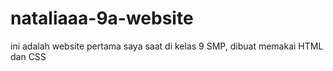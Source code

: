 # nataliaaa-9a-website
ini adalah website pertama saya saat di kelas 9 SMP, dibuat memakai HTML dan CSS 
